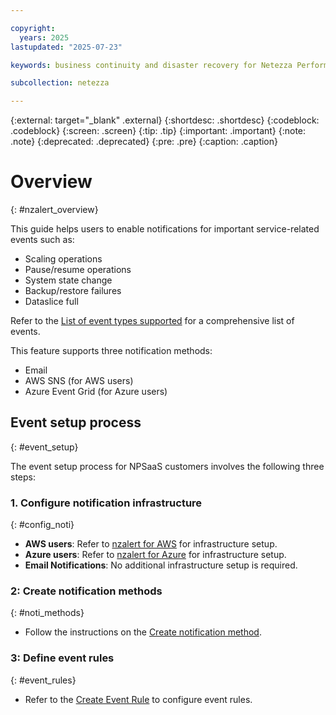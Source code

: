 ```yaml
---

copyright:
  years: 2025
lastupdated: "2025-07-23"

keywords: business continuity and disaster recovery for Netezza Performance Server as a Service, business continuity, disaster recovery,

subcollection: netezza

---
```

{:external: target="_blank" .external}
{:shortdesc: .shortdesc}
{:codeblock: .codeblock}
{:screen: .screen}
{:tip: .tip}
{:important: .important}
{:note: .note}
{:deprecated: .deprecated}
{:pre: .pre}
{:caption: .caption}

# Overview
{: #nzalert_overview}

This guide helps users to enable notifications for important service-related events such as:

- Scaling operations
- Pause/resume operations
- System state change
- Backup/restore failures
- Dataslice full

Refer to the [List of event types supported](https://ibmdocs-test.dcs.ibm.com/docs/en/SSTNZ3_test?topic=nzalert-list-event-types-supported) for a comprehensive list of events.


This feature supports three notification methods:
- Email
- AWS SNS (for AWS users)
- Azure Event Grid (for Azure users)

## Event setup process
{: #event_setup}

The event setup process for NPSaaS customers involves the following three steps:

### 1. Configure notification infrastructure
{: #config_noti}

- **AWS users**: Refer to [nzalert for AWS](/docs/netezza?topic=netezza-nzalert_aws_setup) for infrastructure setup.
- **Azure users**: Refer to [nzalert for Azure](/docs/netezza?topic=netezza-nzalert_setup) for infrastructure setup.
- **Email Notifications**: No additional infrastructure setup is required.

### 2: Create notification methods
{: #noti_methods}

- Follow the instructions on the [Create notification method](https://ibmdocs-test.dcs.ibm.com/docs/en/SSTNZ3_test?topic=nzalert-notification-event-rule-management-nps-events).

### 3: Define event rules
{: #event_rules}

- Refer to the [Create Event Rule](https://ibmdocs-test.dcs.ibm.com/docs/en/SSTNZ3_test?topic=nzalert-notification-event-rule-management-nps-events#noti_event_rule__email-rules__title__1) to configure event rules.
